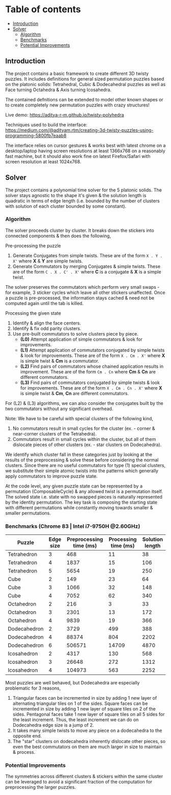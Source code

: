 # Table of contents
* [Introduction](#introduction)
* [Solver](#solver)
    * [Algorithm](#algorithm)
    * [Benchmarks](#benchmarks)
    * [Potential Improvements](#improvements)


## Introduction <a name="introduction"></a>

The project contains a basic framework to create different 3D twisty puzzles. It includes definitions for general sized permutation puzzles based on the platonic solids: Tetrahedral, Cubic & Dodecahedral puzzles as well as Face turning Octahedra & Axis turning Icosahedra.

The contained defnitions can be extended to model other known shapes or to create completely new permutation puzzles with crazy structures!

Live demo:
https://aditya-r-m.github.io/twisty-polyhedra

Techniques used to build the interface:
https://medium.com/@adityam.rtm/creating-3d-twisty-puzzles-using-programming-5800fb7eaab8

The interface relies on cursor gestures & works best with latest chrome on a desktop/laptop having screen resolutions at least 1366x768 on a reasonably fast machine, but it should also work fine on latest Firefox/Safari with screen resolution at least 1024x768.

## Solver <a name="solver"></a>

The project contains a polynomial time solver for the 5 platonic solids. The solver stays agnostic to the shape it's given & the solution length is quadratic in terms of edge length (i.e. bounded by the number of clusters with solution of each cluster bounded by some constant).

### Algorithm <a name="algorithm"></a>

The solver proceeds cluster by cluster. It breaks down the stickers into connected components & then does the following,

Pre-processing the puzzle
1. Generate Conjugates from simple twists. These are of the form `X . Y . X'` where **X** & **Y** are simple twists.
2. Generate Commutators by merging Conjugates & simple twists. These are of the form `C . X . C' . X'` where **C** is a conjugate & **X** is a simple twist.

The solver preserves the commutators which perform very small swaps - for example, 3 sticker cycles which leave all other stickers unaffected.
Once a puzzle is pre-processed, the information stays cached & need not be computed again until the tab is killed.

Processing the given state
1. Identify & align the face centers.
2. Identify & fix odd parity clusters.
3. Use pre-built commutators to solve clusters piece by piece.
    * **(L0)** Attempt application of simple commutators & look for improvements.
    * **(L1)** Attempt application of commutators conjugated by simple twists & look for improvements. These are of the form `X . Cm . X'` where **X** is simple twist & **Cm** is a commutator.
    * **(L2)** Find pairs of commutators whose chained application results in improvement. These are of the form `Cm . Cn` where **Cm** & **Cn** are different commutators.
    * **(L3)** Find pairs of commutators conjugated by simple twists & look for improvements. These are of the form `X . Cm . Cn . X'` where **X** is simple twist & **Cm**, **Cn** are different commutators.

For (L2) & (L3) algorithms, we can also consider the conjugates built by the two commutators without any significant overhead.

Note: We have to be careful with special clusters of the following kind,
1. No commutators result in small cycles for the cluster (ex. - corner & near-corner clusters of the Tetrahedra).
2. Commutators result in small cycles within the cluster, but all of them dislocate pieces of other clusters (ex. - star clusters on Dodecahedra).

We identify which cluster fall in these categories just by looking at the results of the preprocessing & solve these before considering the normal clusters. Since there are no useful commutators for type (1) special clusters, we substitute their simple atomic twists into the patterns which generally apply commutators to improve puzzle state.

At the code level, any given puzzle state can be represented by a permutation (ComposableCycle) & any allowed twist is a permutation itself.
The solved state i.e. state with no swapped pieces is naturally represented by the identity permutation.
The key task is composing the starting state with different permutations while constantly moving towards smaller & smaller permutations.

### Benchmarks (Chrome 83 | Intel i7-9750H @2.60GHz) <a name="benchmarks"></a>

Puzzle        | Edge size | Preprocessing time (ms) | Processing time (ms) | Solution length
--------------|-----------|-------------------------|----------------------|------------------
Tetrahedron   | 3         | 468                     | 11                   | 38
Tetrahedron   | 4         | 1837                    | 15                   | 106
Tetrahedron   | 5         | 5654                    | 19                   | 250
Cube          | 2         | 149                     | 23                   | 64
Cube          | 3         | 1066                    | 32                   | 148
Cube          | 4         | 7052                    | 62                   | 340
Octahedron    | 2         | 216                     | 3                    | 33
Octahedron    | 3         | 2301                    | 13                   | 172
Octahedron    | 4         | 9839                    | 19                   | 366
Dodecahedron  | 2         | 3729                    | 499                  | 388
Dodecahedron  | 4         | 88374                   | 804                  | 2202
Dodecahedron  | 6         | 506571                  | 14709                | 4870
Icosahedron   | 2         | 4317                    | 130                  | 568
Icosahedron   | 3         | 26648                   | 272                  | 1312
Icosahedron   | 4         | 104973                  | 563                  | 2252

Most puzzles are well behaved, but Dodecahedra are especially problematic for 3 reasons,
1. Triangular faces can be incremented in size by adding 1 new layer of alternating triangular tiles on 1 of the sides. Square faces can be incremented in size by adding 1 new layer of square tiles on 2 of the sides. Pentagonal faces take 1 new layer of square tiles on all 5 sides for the least increment. Thus, the least increment we can do on Dodecahedra edge size is a jump of 2.
2. It takes many simple twists to move any piece on a dodecahedra to the opposite end.
3. The "star" clusters on dodecahedra inherently dislocate other pieces, so even the best commutators on them are much larger in size to maintain & process.

### Potential Improvements <a name="improvements"></a>

The symmetries across different clusters & stickers within the same cluster can be leveraged to avoid a significant fraction of the computation for preprocessing the larger puzzles.
